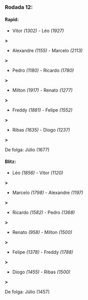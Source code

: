 ### Rodada 12:

#### Rapid:

* Vitor *(1302)*     -     Léo *(1927)*

 **>** 
* Alexandre *(1155)*     -     Marcelo *(2113)*

 **>** 
* Pedro *(1180)*     -     Ricardo *(1780)*

 **>** 
* Milton *(1917)*     -     Renato *(1277)*

 **>** 
* Freddy *(1881)*     -     Felipe *(1552)*

 **>** 
* Ribas *(1635)*     -     Diogo *(1237)*

 **>** 

De folga: Júlio (1677)

#### Blitz:

* Léo *(1856)*     -     Vitor *(1120)*

 **>** 
* Marcelo *(1798)*     -     Alexandre *(1197)*

 **>** 
* Ricardo *(1582)*     -     Pedro *(1368)*

 **>** 
* Renato *(958)*     -     Milton *(1500)*

 **>** 
* Felipe *(1378)*     -     Freddy *(1788)*

 **>** 
* Diogo *(1455)*     -     Ribas *(1500)*

 **>** 

De folga: Júlio (1457)

